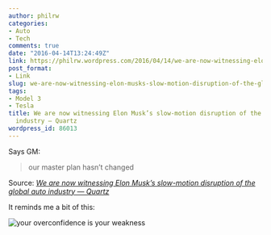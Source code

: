```yaml
---
author: philrw
categories:
- Auto
- Tech
comments: true
date: "2016-04-14T13:24:49Z"
link: https://philrw.wordpress.com/2016/04/14/we-are-now-witnessing-elon-musks-slow-motion-disruption-of-the-global-auto-industry-quartz/
post_format:
- Link
slug: we-are-now-witnessing-elon-musks-slow-motion-disruption-of-the-global-auto-industry-quartz
tags:
- Model 3
- Tesla
title: We are now witnessing Elon Musk’s slow-motion disruption of the global auto
  industry — Quartz
wordpress_id: 86013
---
```


Says GM:


<blockquote>our master plan hasn’t changed</blockquote>


Source: _[We are now witnessing Elon Musk’s slow-motion disruption of the global auto industry — Quartz](http://qz.com/656443/we-are-now-witnessing-elon-musks-slow-motion-disruption-of-the-global-auto-industry/)_

It reminds me a bit of this:

![your overconfidence is your weakness](https://pbs.twimg.com/media/CaV0usDUUAEsdyy.jpg)
